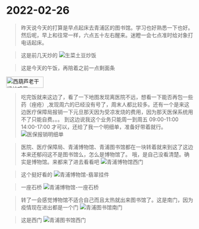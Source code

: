 # 2022-02-26

>昨天说今天的打算是早点起床去青浦区的图书馆。学习也好熟悉一下也好。
>然后呢，早上和往常一样，六点五十左右醒来。迷瞪一会七点准时给对象打电话起床。

> 这是前几天炒的
![生菜土豆炒饭](image/2022-02/26-生菜土豆炒饭.jpg)

> 这是今天的午饭，再陪着之前一点剩面条

<img src="image/2022-02/26-西葫芦老干妈炒鸡蛋.jpg" alt="西葫芦老干妈炒鸡蛋" width="100" height="30" align="bottom" />

> 吃完饭就来这边了，看了一下地图发现离医院不远，想看一下能否再包一些药（痤疮）,发现周六的已经没有号了，周末人都比较多。还有一个是来这边医疗保障局报销一下元旦那天因为受凉发烧的费用，因为那天医保系统用不了只能自费。。。
> 到这边说我这个业务只能周一到周五 09:00-11:00 14:00-17:00 才可以，还给了我一个明细单，准备好带着就行。
![医保报销明细单](https://raw.githubusercontent.com/zhumengyangi/life/zhumengyang/image/2022-02/26-%E5%8C%BB%E4%BF%9D%E6%8A%A5%E9%94%80%E6%98%8E%E7%BB%86%E5%8D%95.jpg)

> 医院、医疗保障局、青浦博物馆、青浦图书馆都在一块转着就来到这了这边
> 本来还郁闷这不是图书馆么，怎么是博物馆了。
> 哦，是自己没看清楚。确实是博物馆。来都来了进去看看吧
![青浦博物馆西门](/image/2022-02/26-青浦博物馆西门.jpg)

> 这个挺好看的
![青浦博物馆-翡翠挂件](/image/2022-02/26-青浦博物馆-翡翠挂件.jpg)

> 一座石桥
![青浦博物馆-一座石桥](/image/2022-02/26-青浦博物馆-一座石桥.jpg)

> 转了一会感觉博物馆不适合自己而且太热就出来图书馆了。这是南门，因为疫情现在进出都是一个门
![青浦图书馆南门](/image/2022-02/26-青浦图书馆南门.jpg)

> 这是西门
![青浦图书馆西门](/image/2022-02/26-青浦图书馆西门.jpg)
